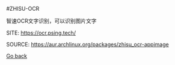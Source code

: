 #ZHISU-OCR

 智速OCR文字识别，可以识别图片文字

 SITE: https://ocr.psing.tech/

 SOURCE: https://aur.archlinux.org/packages/zhisu_ocr-appimage

 [Go back](https://portable-linux-apps.github.io/apps.html)
